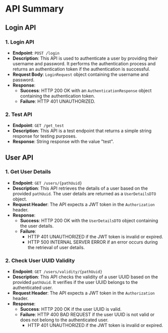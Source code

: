 # API Summary

## Login API

### 1. Login API

- **Endpoint**: `POST /login`
- **Description**: This API is used to authenticate a user by providing their username and password. It performs the authentication process and returns an authentication token if the authentication is successful.
- **Request Body**: `LoginRequest` object containing the username and password.
- **Response**:
    - **Success**: HTTP 200 OK with an `AuthenticationResponse` object containing the authentication token.
    - **Failure**: HTTP 401 UNAUTHORIZED.

### 2. Test API

- **Endpoint**: `GET /get_test`
- **Description**: This API is a test endpoint that returns a simple string response for testing purposes.
- **Response**: String response with the value "test".

## User API

### 1. Get User Details

- **Endpoint**: `GET /users/{pathUuid}`
- **Description**: This API retrieves the details of a user based on the provided `pathUuid`. The user details are returned as a `UserDetailsDTO` object.
- **Request Header**: The API expects a JWT token in the `Authorization` header.
- **Response**:
    - **Success**: HTTP 200 OK with the `UserDetailsDTO` object containing the user details.
    - **Failure**:
        - HTTP 401 UNAUTHORIZED if the JWT token is invalid or expired.
        - HTTP 500 INTERNAL SERVER ERROR if an error occurs during the retrieval of user details.

### 2. Check User UUID Validity

- **Endpoint**: `GET /users/validity/{pathUuid}`
- **Description**: This API checks the validity of a user UUID based on the provided `pathUuid`. It verifies if the user UUID belongs to the authenticated user.
- **Request Header**: The API expects a JWT token in the `Authorization` header.
- **Response**:
    - **Success**: HTTP 200 OK if the user UUID is valid.
    - **Failure**: HTTP 400 BAD REQUEST if the user UUID is not valid or does not belong to the authenticated user.
        - HTTP 401 UNAUTHORIZED if the JWT token is invalid or expired.